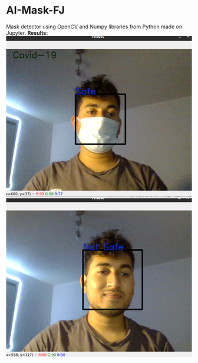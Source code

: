 # AI-Mask-FJ
Mask detector using OpenCV and Numpy libraries from Python made on Jupyter. 
**Results:**
![alt text](https://github.com/Deburama1/AI-Mask-FJ/blob/main/Test1.png)
![alt text](https://github.com/Deburama1/AI-Mask-FJ/blob/main/test2.png)
